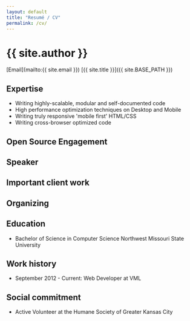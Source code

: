 ```yaml
---
layout: default
title: "Resumé / CV"
permalink: /cv/
---
```


# {{ site.author }}

[Email](mailto:{{ site.email }})
[{{ site.title }}]({{ site.BASE_PATH }})

## Expertise

- Writing highly-scalable, modular and self-documented code
- High performance optimization techniques on Desktop and Mobile
- Writing truly responsive 'mobile first' HTML/CSS
- Writing cross-browser optimized code


## Open Source Engagement


## Speaker


## Important client work


## Organizing


## Education

- Bachelor of Science in Computer Science Northwest Missouri State University


## Work history

- September 2012 - Current: Web Developer at VML


## Social commitment

- Active Volunteer at the Humane Society of Greater Kansas City
